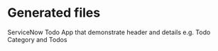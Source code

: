 # Generated files
ServiceNow Todo App that demonstrate header and details e.g. Todo Category and Todos



